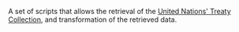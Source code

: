 A set of scripts that allows the retrieval of the [United Nations' Treaty Collection](http://treaties.un.org/), and transformation of the retrieved data. 

